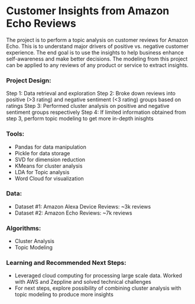 # Customer Insights from Amazon Echo Reviews

The project is to perform a topic analysis on customer reviews for Amazon Echo. This is to understand major drivers of positive vs. negative customer experience. The end goal is to use the insights to help business enhance self-awareness and make better decisions. The modeling from this project can be applied to any reviews of any product or service to extract insights. 

### Project Design: 
Step 1: Data retrieval and exploration
Step 2: Broke down reviews into positive (>3 rating) and negative sentiment (<3 rating) groups based on ratings 
Step 3: Performed cluster analysis on positive and negative sentiment groups respectively 
Step 4: If limited information obtained from step 3, perform topic modeling to get more in-depth inisghts 

### Tools: 
- Pandas for data manipulation
- Pickle for data storage
- SVD for dimension reduction
- KMeans for cluster analysis
- LDA for Topic analysis
- Word Cloud for visualization
 
### Data: 
- Dataset #1: Amazon Alexa Device Reviews: ~3k reviews 
- Dataset #2: Amazon Echo Reviews: ~7k reviews

### Algorithms:
- Cluster Analysis
- Topic Modeling

### Learning and Recommended Next Steps:
- Leveraged cloud computing for processing large scale data. Worked with AWS and Zeppline and solved technical challenges
- For next steps, explore possibility of combining cluster analysis with topic modeling to produce more insights
